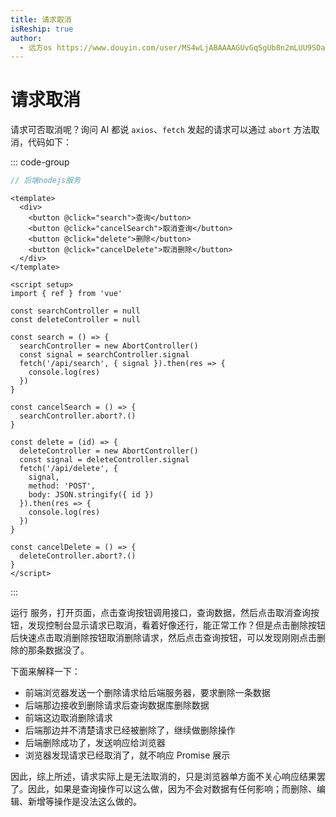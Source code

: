 ```yaml
---
title: 请求取消
isReship: true
author:
  - 远方os https://www.douyin.com/user/MS4wLjABAAAAGUvGqSgUb8n2mLUU9SOa5wmdZy-Sj5_FUt-DK5Iu6PpxO1QgrJ1_vXy6ikzz_Q4h?from_tab_name=main&is_search=0&list_name=follow&modal_id=7415960942363561235&nt=0
---
```


# 请求取消

请求可否取消呢？询问 AI 都说 `axios`、`fetch` 发起的请求可以通过 `abort` 方法取消，代码如下：

::: code-group
```js [server.js]
// 后端nodejs服务
```
```vue [App.vue]
<template>
  <div>
    <button @click="search">查询</button>
    <button @click="cancelSearch">取消查询</button>
    <button @click="delete">删除</button>
    <button @click="cancelDelete">取消删除</button>
  </div>
</template>

<script setup>
import { ref } from 'vue'

const searchController = null
const deleteController = null

const search = () => {
  searchController = new AbortController()
  const signal = searchController.signal
  fetch('/api/search', { signal }).then(res => {
    console.log(res)
  })
}

const cancelSearch = () => {
  searchController.abort?.()
}

const delete = (id) => {
  deleteController = new AbortController()
  const signal = deleteController.signal
  fetch('/api/delete', {
    signal,
    method: 'POST',
    body: JSON.stringify({ id })
  }).then(res => {
    console.log(res)
  })
}

const cancelDelete = () => {
  deleteController.abort?.()
}
</script>
```
:::

运行 <SpecialWords text="NodeJS" /> 服务，打开页面，点击查询按钮调用接口，查询数据，然后点击取消查询按钮，发现控制台显示请求已取消，看着好像还行，能正常工作？但是点击删除按钮后快速点击取消删除按钮取消删除请求，然后点击查询按钮，可以发现刚刚点击删除的那条数据没了。

下面来解释一下：
- 前端浏览器发送一个删除请求给后端服务器，要求删除一条数据
- 后端那边接收到删除请求后查询数据库删除数据
- 前端这边取消删除请求
- 后端那边并不清楚请求已经被删除了，继续做删除操作
- 后端删除成功了，发送响应给浏览器
- 浏览器发现请求已经取消了，就不响应 Promise 展示

因此，综上所述，请求实际上是无法取消的，只是浏览器单方面不关心响应结果罢了。因此，如果是查询操作可以这么做，因为不会对数据有任何影响；而删除、编辑、新增等操作是没法这么做的。